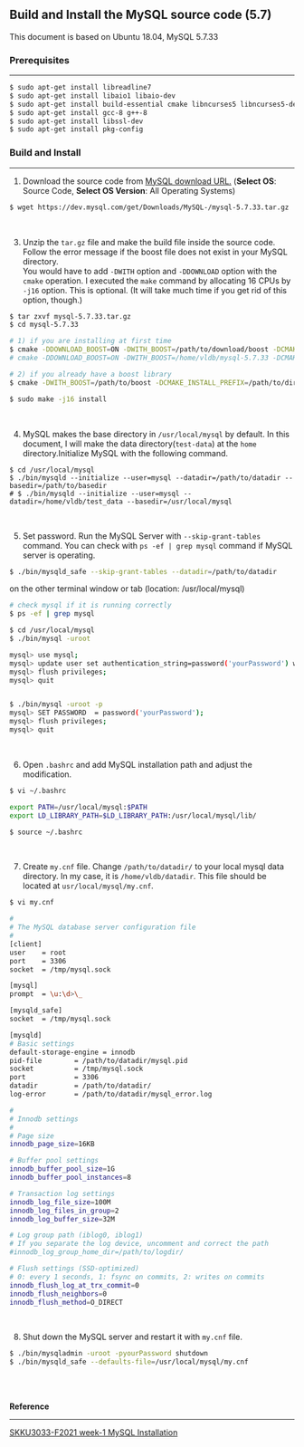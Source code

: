 ## Build and Install the MySQL source code (5.7)

This document is based on Ubuntu 18.04, MySQL 5.7.33
<br/>

### Prerequisites

---

```bash
$ sudo apt-get install libreadline7
$ sudo apt-get install libaio1 libaio-dev
$ sudo apt-get install build-essential cmake libncurses5 libncurses5-dev bison
$ sudo apt-get install gcc-8 g++-8
$ sudo apt-get install libssl-dev
$ sudo apt-get install pkg-config
```

### Build and Install

---

1. Download the source code from [MySQL download URL.]([https://dev.mysql.com/downloads/mysql/](https://dev.mysql.com/downloads/mysql/5.7.html#downloads)) (**Select OS**: Source Code, **Select OS Version**: All Operating Systems)

```bash
$ wget https://dev.mysql.com/get/Downloads/MySQL-/mysql-5.7.33.tar.gz
```

<br/>

3. Unzip the `tar.gz` file and make the build file inside the source code. Follow the error message if the boost file does not exist in your MySQL directory. <br/> You would have to add `-DWITH` option and `-DDOWNLOAD` option with the `cmake` operation. I executed the `make` command by allocating 16 CPUs by `-j16` option. This is optional. (It will take much time if you get rid of this option, though.)

```bash
$ tar zxvf mysql-5.7.33.tar.gz
$ cd mysql-5.7.33

# 1) if you are installing at first time
$ cmake -DDOWNLOAD_BOOST=ON -DWITH_BOOST=/path/to/download/boost -DCMAKE_INSTALL_PREFIX=/path/to/dir
# cmake -DDOWNLOAD_BOOST=ON -DWITH_BOOST=/home/vldb/mysql-5.7.33 -DCMAKE_INSTALL_PREFIX=/usr/local/mysql

# 2) if you already have a boost library
$ cmake -DWITH_BOOST=/path/to/boost -DCMAKE_INSTALL_PREFIX=/path/to/dir

$ sudo make -j16 install
```

<br/>

4. MySQL makes the base directory in `/usr/local/mysql` by default. In this document, I will make the data directory(`test-data`) at the `home` directory.Initialize MySQL with the following command.

```shell
$ cd /usr/local/mysql
$ ./bin/mysqld --initialize --user=mysql --datadir=/path/to/datadir --basedir=/path/to/basedir
# $ ./bin/mysqld --initialize --user=mysql --datadir=/home/vldb/test_data --basedir=/usr/local/mysql
```

<br/>

5. Set password. Run the MySQL Server with `--skip-grant-tables` command. You can check with `ps -ef | grep mysql` command if MySQL server is operating.

```bash
$ ./bin/mysqld_safe --skip-grant-tables --datadir=/path/to/datadir
```

on the other terminal window or tab (location: /usr/local/mysql)

```bash
# check mysql if it is running correctly
$ ps -ef | grep mysql

$ cd /usr/local/mysql
$ ./bin/mysql -uroot

mysql> use mysql;
mysql> update user set authentication_string=password('yourPassword') where user='root';
mysql> flush privileges;
mysql> quit


$ ./bin/mysql -uroot -p
mysql> SET PASSWORD  = password('yourPassword');
mysql> flush privileges;
mysql> quit
```

<br/>

6. Open `.bashrc` and add MySQL installation path and adjust the modification.

```bash
$ vi ~/.bashrc

export PATH=/usr/local/mysql:$PATH
export LD_LIBRARY_PATH=$LD_LIBRARY_PATH:/usr/local/mysql/lib/

$ source ~/.bashrc
```

<br/>

7. Create `my.cnf` file. Change `/path/to/datadir/` to your local mysql data directory. In my case, it is `/home/vldb/datadir`. This file should be located at `usr/local/mysql/my.cnf`.

```bash
$ vi my.cnf

#
# The MySQL database server configuration file
#
[client]
user    = root
port    = 3306
socket  = /tmp/mysql.sock

[mysql]
prompt  = \u:\d>\_

[mysqld_safe]
socket  = /tmp/mysql.sock

[mysqld]
# Basic settings
default-storage-engine = innodb
pid-file        = /path/to/datadir/mysql.pid
socket          = /tmp/mysql.sock
port            = 3306
datadir         = /path/to/datadir/
log-error       = /path/to/datadir/mysql_error.log

#
# Innodb settings
#
# Page size
innodb_page_size=16KB

# Buffer pool settings
innodb_buffer_pool_size=1G
innodb_buffer_pool_instances=8

# Transaction log settings
innodb_log_file_size=100M
innodb_log_files_in_group=2
innodb_log_buffer_size=32M

# Log group path (iblog0, iblog1)
# If you separate the log device, uncomment and correct the path
#innodb_log_group_home_dir=/path/to/logdir/

# Flush settings (SSD-optimized)
# 0: every 1 seconds, 1: fsync on commits, 2: writes on commits
innodb_flush_log_at_trx_commit=0
innodb_flush_neighbors=0
innodb_flush_method=O_DIRECT
```

<br/>

8. Shut down the MySQL server and restart it with `my.cnf` file.

```bash
$ ./bin/mysqladmin -uroot -pyourPassword shutdown
$ ./bin/mysqld_safe --defaults-file=/usr/local/mysql/my.cnf
```

<br/><br/>

**Reference**

---
[SKKU3033-F2021 week-1 MySQL Installation](https://github.com/meeeejin/SWE3033-F2021/tree/main/week-1)
